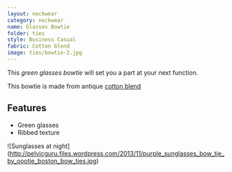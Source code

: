 ```yaml
---
layout: neckwear
category: neckwear
name: Glasses Bowtie
folder: ties
style: Business Casual
fabric: Cotton blend
image: ties/bowtie-2.jpg
---
```


This *green glasses bowtie* will set you a part at your next function.

This bowtie is made from antique [cotton blend](http://en.wikipedia.org/wiki/Weaving)

## Features

- Green glasses
- Ribbed texture

![Sunglasses at night] (http://pelvicguru.files.wordpress.com/2013/11/purple_sunglasses_bow_tie_by_oootie_boston_bow_ties.jpg)

